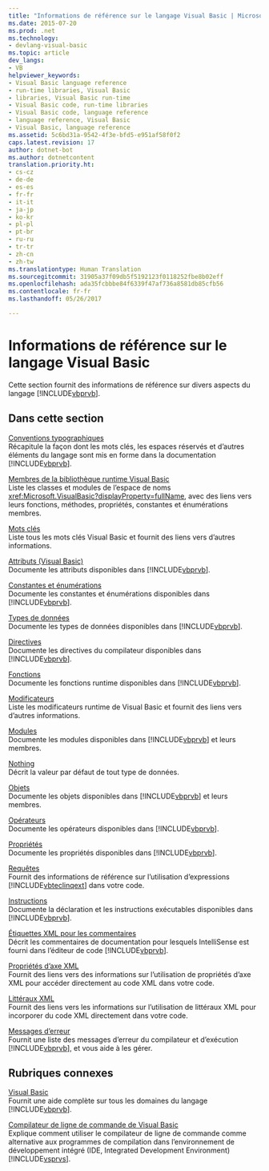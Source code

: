 ```yaml
---
title: "Informations de référence sur le langage Visual Basic | Microsoft Docs"
ms.date: 2015-07-20
ms.prod: .net
ms.technology:
- devlang-visual-basic
ms.topic: article
dev_langs:
- VB
helpviewer_keywords:
- Visual Basic language reference
- run-time libraries, Visual Basic
- libraries, Visual Basic run-time
- Visual Basic code, run-time libraries
- Visual Basic code, language reference
- language reference, Visual Basic
- Visual Basic, language reference
ms.assetid: 5c6bd31a-9542-4f3e-bfd5-e951af58f0f2
caps.latest.revision: 17
author: dotnet-bot
ms.author: dotnetcontent
translation.priority.ht:
- cs-cz
- de-de
- es-es
- fr-fr
- it-it
- ja-jp
- ko-kr
- pl-pl
- pt-br
- ru-ru
- tr-tr
- zh-cn
- zh-tw
ms.translationtype: Human Translation
ms.sourcegitcommit: 31905a37f09db5f5192123f0118252fbe8b02eff
ms.openlocfilehash: ada35fcbbbe84f6339f47af736a8581db85cfb56
ms.contentlocale: fr-fr
ms.lasthandoff: 05/26/2017

---
```

<a id="visual-basic-language-reference" class="xliff"></a>

# Informations de référence sur le langage Visual Basic
Cette section fournit des informations de référence sur divers aspects du langage [!INCLUDE[vbprvb](~/includes/vbprvb-md.md)].  
  
<a id="in-this-section" class="xliff"></a>

## Dans cette section  
 [Conventions typographiques](../../visual-basic/language-reference/typographic-and-code-conventions.md)  
 Récapitule la façon dont les mots clés, les espaces réservés et d’autres éléments du langage sont mis en forme dans la documentation [!INCLUDE[vbprvb](~/includes/vbprvb-md.md)].  
  
 [Membres de la bibliothèque runtime Visual Basic](../../visual-basic/language-reference/runtime-library-members.md)  
 Liste les classes et modules de l’espace de noms <xref:Microsoft.VisualBasic?displayProperty=fullName>, avec des liens vers leurs fonctions, méthodes, propriétés, constantes et énumérations membres.  
  
 [Mots clés](../../visual-basic/language-reference/keywords/index.md)  
 Liste tous les mots clés Visual Basic et fournit des liens vers d’autres informations.  
  
 [Attributs (Visual Basic)](../../visual-basic/language-reference/attributes.md)  
 Documente les attributs disponibles dans [!INCLUDE[vbprvb](~/includes/vbprvb-md.md)].  
  
 [Constantes et énumérations](../../visual-basic/language-reference/constants-and-enumerations.md)  
 Documente les constantes et énumérations disponibles dans [!INCLUDE[vbprvb](~/includes/vbprvb-md.md)].  
  
 [Types de données](../../visual-basic/language-reference/data-types/data-type-summary.md)  
 Documente les types de données disponibles dans [!INCLUDE[vbprvb](~/includes/vbprvb-md.md)].  
  
 [Directives](../../visual-basic/language-reference/directives/directives.md)  
 Documente les directives du compilateur disponibles dans [!INCLUDE[vbprvb](~/includes/vbprvb-md.md)].  
  
 [Fonctions](../../visual-basic/language-reference/functions/index.md)  
 Documente les fonctions runtime disponibles dans [!INCLUDE[vbprvb](~/includes/vbprvb-md.md)].  
  
 [Modificateurs](../../visual-basic/language-reference/modifiers/index.md)  
 Liste les modificateurs runtime de Visual Basic et fournit des liens vers d’autres informations.  
  
 [Modules](../../visual-basic/language-reference/modules.md)  
 Documente les modules disponibles dans [!INCLUDE[vbprvb](~/includes/vbprvb-md.md)] et leurs membres.  
  
 [Nothing](../../visual-basic/language-reference/nothing.md)  
 Décrit la valeur par défaut de tout type de données.  
  
 [Objets](../../visual-basic/language-reference/objects/index.md)  
 Documente les objets disponibles dans [!INCLUDE[vbprvb](~/includes/vbprvb-md.md)] et leurs membres.  
  
 [Opérateurs](../../visual-basic/language-reference/operators/index.md)  
 Documente les opérateurs disponibles dans [!INCLUDE[vbprvb](~/includes/vbprvb-md.md)].  
  
 [Propriétés](../../visual-basic/language-reference/properties.md)  
 Documente les propriétés disponibles dans [!INCLUDE[vbprvb](~/includes/vbprvb-md.md)].  
  
 [Requêtes](../../visual-basic/language-reference/queries/queries.md)  
 Fournit des informations de référence sur l’utilisation d’expressions [!INCLUDE[vbteclinqext](~/includes/vbteclinqext-md.md)] dans votre code.  
  
 [Instructions](../../visual-basic/language-reference/statements/index.md)  
 Documente la déclaration et les instructions exécutables disponibles dans [!INCLUDE[vbprvb](~/includes/vbprvb-md.md)].  
  
 [Étiquettes XML pour les commentaires](../../visual-basic/language-reference/xmldoc/recommended-xml-tags-for-documentation-comments.md)  
 Décrit les commentaires de documentation pour lesquels IntelliSense est fourni dans l’éditeur de code [!INCLUDE[vbprvb](~/includes/vbprvb-md.md)].  
  
 [Propriétés d’axe XML](../../visual-basic/language-reference/xml-axis/xml-axis-properties.md)  
 Fournit des liens vers des informations sur l’utilisation de propriétés d’axe XML pour accéder directement au code XML dans votre code.  
  
 [Littéraux XML](../../visual-basic/language-reference/xml-literals/index.md)  
 Fournit des liens vers les informations sur l’utilisation de littéraux XML pour incorporer du code XML directement dans votre code.  
  
 [Messages d’erreur](../../visual-basic/language-reference/error-messages/index.md)  
 Fournit une liste des messages d’erreur du compilateur et d’exécution [!INCLUDE[vbprvb](~/includes/vbprvb-md.md)], et vous aide à les gérer.  
  
<a id="related-sections" class="xliff"></a>

## Rubriques connexes  
 [Visual Basic](../../visual-basic/index.md)  
 Fournit une aide complète sur tous les domaines du langage [!INCLUDE[vbprvb](~/includes/vbprvb-md.md)].  
  
 [Compilateur de ligne de commande de Visual Basic](../../visual-basic/reference/command-line-compiler/index.md)  
 Explique comment utiliser le compilateur de ligne de commande comme alternative aux programmes de compilation dans l’environnement de développement intégré (IDE, Integrated Development Environment) [!INCLUDE[vsprvs](~/includes/vsprvs-md.md)].
